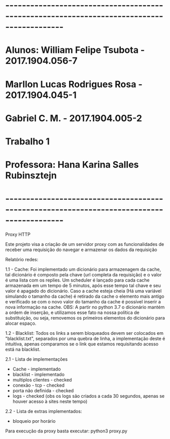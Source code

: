 # ------------------------------------------------------------------------------------------
#    Alunos:        William Felipe Tsubota          - 2017.1904.056-7
#                   Marllon Lucas Rodrigues Rosa    - 2017.1904.045-1
#                   Gabriel C. M.                   - 2017.1904.005-2
#                               
#                              Trabalho 1
#    
#    Professora:    Hana Karina Salles Rubinsztejn
# ------------------------------------------------------------------------------------------

Proxy HTTP

Este projeto visa a criação de um servidor proxy com as funcionalidades de receber uma requisição
do navegar e armazenar os dados da requisição

Relatório redes:

1.1 - Cache: Foi implementado um dicionário para armazenagem da cache, tal dicionário é composto pela chave (url completa da requisição) e o valor é uma lista com os replies. Um scheduler é lançado para cada cache armazenada em um tempo de 5 minutos, após esse tempo tal chave e seu valor é apagado do dicionário. Caso a cache esteja cheia (Há uma variável simulando o tamanho da cache) é retirado da cache o elemento mais antigo e verificado se com o novo valor do tamanho da cache é possível inserir a nova informação na cache. OBS: A partir no python 3.7 o dicionário mantém a ordem de inserção, e utilizamos esse fato na nossa política de substituição, ou seja, removemos os primeiros elementos do dicionário para alocar espaço.

1.2 - Blacklist: Todos os links a serem bloqueados devem ser colocados em "blacklist.txt", separados por uma quebra de linha, a implementação deste é intuitiva, apenas comparamos se o link que estamos requisitando acesso está na blacklist.

2.1 - Lista de implementações
* Cache - implementado
* blacklist - implementado
* multiplos clientes - checked
* conexão - tcp - checked
* porta não definida - checked
* logs - checked (obs os logs são criados a cada 30 segundos, apenas se houver acesso à sites neste tempo)

2.2 - Lista de extras implementados:
* bloqueio por horário

Para execução da proxy basta executar: python3 proxy.py